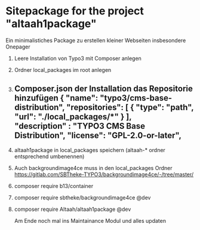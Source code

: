 Sitepackage for the project "altaah1package"
==============================================================

Ein minimalistiches Package zu erstellen kleiner Webseiten insbesondere Onepager

1. Leere Installation von Typo3 mit Composer anlegen
2. Ordner local_packages im root anlegen
3. Composer.json der Installation das Repositorie hinzufügen
   {
	"name": "typo3/cms-base-distribution",
    "repositories": [
       {
          "type": "path",
          "url": "./local_packages/*"
       }
    ],	
	"description" : "TYPO3 CMS Base Distribution",
	"license": "GPL-2.0-or-later",
	---------
4. altaah1package in local_packages speichern (altaah-* ordner entsprechend umbenennen)
5. Auch backgroundimage4ce muss in den local_packages Ordner	
   https://gitlab.com/SBTheke-TYPO3/backgroundimage4ce/-/tree/master/
6. composer require b13/container   
7. composer require sbtheke/backgroundimage4ce @dev
8. composer require Altaah/altaah1package @dev  

   Am Ende noch mal ins Maintainance Modul und alles updaten 
